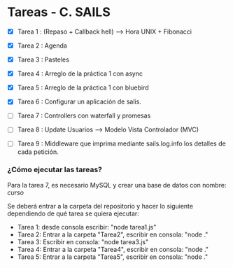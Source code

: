 # Tareas - C. SAILS

- [x] Tarea 1 : (Repaso + Callback hell) --> Hora UNIX + Fibonacci    
- [x] Tarea 2 : Agenda
- [x] Tarea 3 : Pasteles
- [x] Tarea 4 : Arreglo de la práctica 1 con async                     
- [x] Tarea 5 : Arreglo de la práctica 1 con bluebird
- [x] Tarea 6 : Configurar un aplicación de salis.
- [ ] Tarea 7 : Controllers con waterfall y promesas
- [ ] Tarea 8 : Update Usuarios --> Modelo Vista Controlador (MVC)
- [ ] Tarea 9 : Middleware que imprima mediante sails.log.info los detalles de cada petición.


### ¿Cómo ejecutar las tareas?

Para la tarea 7, es necesario MySQL y crear una base de datos con nombre: _curso_

Se deberá entrar a la carpeta del repositorio y hacer lo siguiente dependiendo de qué tarea se quiera ejecutar:

* Tarea 1:  desde consola escribir: "node tarea1.js"
* Tarea 2: Entrar a la carpeta "Tarea2", escribir en consola: "node ."
* Tarea 3: Escribir en consola: "node tarea3.js"
* Tarea 4: Entrar a la carpeta "Tarea4", escribir en consola: "node ."
* Tarea 5: Entrar a la carpeta "Tarea5", escribir en consola: "node ."
